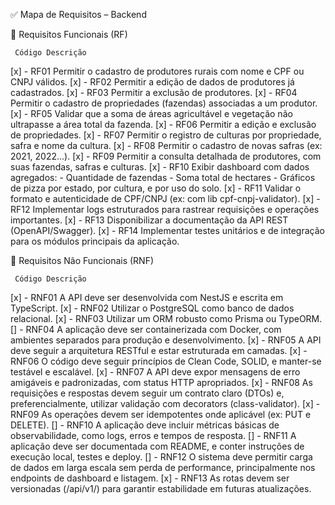 ✅ Mapa de Requisitos – Backend

📌 Requisitos Funcionais (RF)

     Código	Descrição
[x] - RF01	Permitir o cadastro de produtores rurais com nome e CPF ou CNPJ válidos. 
[x] - RF02	Permitir a edição de dados de produtores já cadastrados.
[x] - RF03	Permitir a exclusão de produtores.
[x] - RF04	Permitir o cadastro de propriedades (fazendas) associadas a um produtor.
[x] - RF05	Validar que a soma de áreas agricultável e vegetação não ultrapasse a área total da fazenda.
[x] - RF06	Permitir a edição e exclusão de propriedades.
[x] - RF07	Permitir o registro de culturas por propriedade, safra e nome da cultura.
[x] - RF08	Permitir o cadastro de novas safras (ex: 2021, 2022...).
[x] - RF09	Permitir a consulta detalhada de produtores, com suas fazendas, safras e culturas.
[x] - RF10	Exibir dashboard com dados agregados:
    - Quantidade de fazendas
    - Soma total de hectares
    - Gráficos de pizza por estado, por cultura, e por uso do solo.
[x] - RF11	Validar o formato e autenticidade de CPF/CNPJ (ex: com lib cpf-cnpj-validator).
[x] - RF12	Implementar logs estruturados para rastrear requisições e operações importantes.
[x] - RF13	Disponibilizar a documentação da API REST (OpenAPI/Swagger).
[x] - RF14	Implementar testes unitários e de integração para os módulos principais da aplicação.

📌 Requisitos Não Funcionais (RNF)

     Código	Descrição
[x] - RNF01	A API deve ser desenvolvida com NestJS e escrita em TypeScript.
[x] - RNF02	Utilizar o PostgreSQL como banco de dados relacional.
[x] - RNF03	Utilizar um ORM robusto como Prisma ou TypeORM.
[] - RNF04	A aplicação deve ser containerizada com Docker, com ambientes separados para produção e desenvolvimento.
[x] - RNF05	A API deve seguir a arquitetura RESTful e estar estruturada em camadas.
[x] - RNF06	O código deve seguir princípios de Clean Code, SOLID, e manter-se testável e escalável.
[x] - RNF07	A API deve expor mensagens de erro amigáveis e padronizadas, com status HTTP apropriados.
[x] - RNF08	As requisições e respostas devem seguir um contrato claro (DTOs) e, preferencialmente, utilizar validação com decorators (class-validator).
[x] - RNF09	As operações devem ser idempotentes onde aplicável (ex: PUT e DELETE).
[] - RNF10	A aplicação deve incluir métricas básicas de observabilidade, como logs, erros e tempos de resposta.
[] - RNF11	A aplicação deve ser documentada com README, e conter instruções de execução local, testes e deploy.
[] - RNF12	O sistema deve permitir carga de dados em larga escala sem perda de performance, principalmente nos endpoints de dashboard e listagem.
[x] - RNF13	As rotas devem ser versionadas (/api/v1/) para garantir estabilidade em futuras atualizações.

